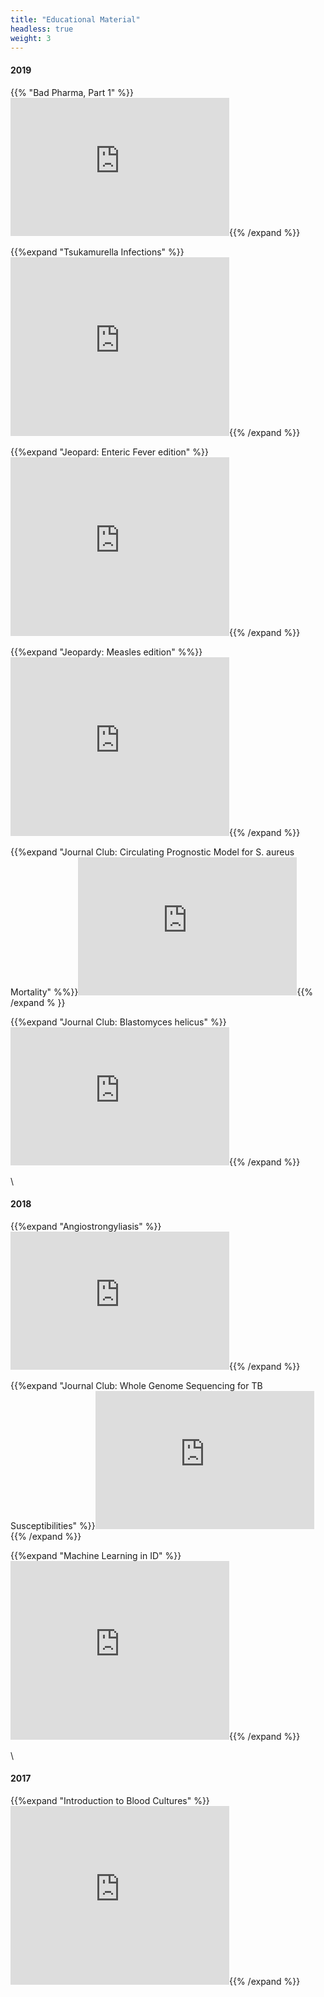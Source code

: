 ```yaml
---
title: "Educational Material"
headless: true
weight: 3
---
```


#### 2019
{{% "Bad Pharma, Part 1" %}}<iframe src="https://onedrive.live.com/embed?cid=7E7DD198156E0C31&amp;resid=7E7DD198156E0C31%2117003&amp;authkey=AOkijlfQdvkhsk0&amp;em=2&amp;wdAr=1.7777777777777777" width="350px" height="221px" frameborder="0">This is an embedded <a target="_blank" href="https://office.com">Microsoft Office</a> presentation, powered by <a target="_blank" href="https://office.com/webapps">Office Online</a>.</iframe>{{% /expand %}}

{{%expand "Tsukamurella Infections" %}}<iframe src="https://onedrive.live.com/embed?cid=7E7DD198156E0C31&amp;resid=7E7DD198156E0C31%2117004&amp;authkey=AL_kF8bJ0V8UCcE&amp;em=2&amp;wdAr=1.3333333333333333" width="350px" height="286px" frameborder="0">This is an embedded <a target="_blank" href="https://office.com">Microsoft Office</a> presentation, powered by <a target="_blank" href="https://office.com/webapps">Office Online</a>.</iframe>{{% /expand %}}


{{%expand "Jeopard: Enteric Fever edition" %}}<iframe src="https://onedrive.live.com/embed?cid=7E7DD198156E0C31&amp;resid=7E7DD198156E0C31%2117005&amp;authkey=AFDVhc6cuBBQfd4&amp;em=2&amp;wdAr=1.3333333333333333" width="350px" height="286px" frameborder="0">This is an embedded <a target="_blank" href="https://office.com">Microsoft Office</a> presentation, powered by <a target="_blank" href="https://office.com/webapps">Office Online</a>.</iframe>{{% /expand %}}


{{%expand "Jeopardy: Measles edition" %%}}<iframe src="https://onedrive.live.com/embed?cid=7E7DD198156E0C31&amp;resid=7E7DD198156E0C31%2117008&amp;authkey=ANrh2or7zf8FxcY&amp;em=2&amp;wdAr=1.3333333333333333" width="350px" height="286px" frameborder="0">This is an embedded <a target="_blank" href="https://office.com">Microsoft Office</a> presentation, powered by <a target="_blank" href="https://office.com/webapps">Office Online</a>.</iframe>{{% /expand %}}


{{%expand "Journal Club: Circulating Prognostic Model for S. aureus Mortality" %%}}<iframe src="https://onedrive.live.com/embed?cid=7E7DD198156E0C31&amp;resid=7E7DD198156E0C31%2117011&amp;authkey=ALjSVD5FE3G5Dio&amp;em=2&amp;wdAr=1.7777777777777777" width="350px" height="221px" frameborder="0">This is an embedded <a target="_blank" href="https://office.com">Microsoft Office</a> presentation, powered by <a target="_blank" href="https://office.com/webapps">Office Online</a>.</iframe>{{% /expand % }}


{{%expand "Journal Club: Blastomyces helicus" %}}<iframe src="https://onedrive.live.com/embed?cid=7E7DD198156E0C31&amp;resid=7E7DD198156E0C31%2116998&amp;authkey=AAuzYta3SxyyFkc&amp;em=2&amp;wdAr=1.7777777777777777" width="350px" height="221px" frameborder="0">This is an embedded <a target="_blank" href="https://office.com">Microsoft Office</a> presentation, powered by <a target="_blank" href="https://office.com/webapps">Office Online</a>.</iframe>{{% /expand %}}

\

#### 2018 
{{%expand "Angiostrongyliasis" %}}<iframe src="https://onedrive.live.com/embed?cid=7E7DD198156E0C31&amp;resid=7E7DD198156E0C31%2116993&amp;authkey=AExfxPx6HYZB5cs&amp;em=2&amp;wdAr=1.7781512605042016" width="350px" height="221px" frameborder="0">This is an embedded <a target="_blank" href="https://office.com">Microsoft Office</a> presentation, powered by <a target="_blank" href="https://office.com/webapps">Office Online</a>.</iframe>{{% /expand %}}


{{%expand "Journal Club: Whole Genome Sequencing for TB Susceptibilities" %}}<iframe src="https://onedrive.live.com/embed?resid=7E7DD198156E0C31%2116988&amp;authkey=%21AGKziYC1DTHUL-o&amp;em=2&amp;wdAr=1.7777777777777777" width="350px" height="221px" frameborder="0">This is an embedded <a target="_blank" href="https://office.com">Microsoft Office</a> presentation, powered by <a target="_blank" href="https://office.com/webapps">Office Online</a>.</iframe>{{% /expand %}}


{{%expand "Machine Learning in ID" %}}<iframe src="https://onedrive.live.com/embed?resid=7E7DD198156E0C31%2116983&amp;authkey=%21AFXugO-V0ijvijc&amp;em=2&amp;wdAr=1.334174022698613" width="350px" height="286px" frameborder="0">This is an embedded <a target="_blank" href="https://office.com">Microsoft Office</a> presentation, powered by <a target="_blank" href="https://office.com/webapps">Office Online</a>.</iframe>{{% /expand %}}

\

#### 2017


{{%expand "Introduction to Blood Cultures" %}}<iframe src="https://onedrive.live.com/embed?resid=7E7DD198156E0C31%2116986&amp;authkey=%21AJvdzhsSeiCES1A&amp;em=2&amp;wdAr=1.3333333333333333" width="350px" height="286px" frameborder="0">This is an embedded <a target="_blank" href="https://office.com">Microsoft Office</a> presentation, powered by <a target="_blank" href="https://office.com/webapps">Office Online</a>.</iframe>{{% /expand %}}

